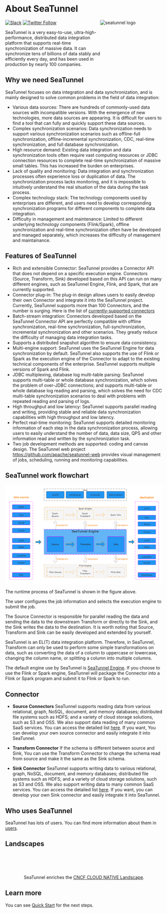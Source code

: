 # About SeaTunnel

<img src="https://seatunnel.apache.org/image/logo.png" alt="seatunnel logo" width="200px" height="200px" align="right" />

[![Slack](https://img.shields.io/badge/slack-%23seatunnel-4f8eba?logo=slack)](https://s.apache.org/seatunnel-slack)
[![Twitter Follow](https://img.shields.io/twitter/follow/ASFSeaTunnel.svg?label=Follow&logo=twitter)](https://twitter.com/ASFSeaTunnel)

SeaTunnel is a very easy-to-use, ultra-high-performance, distributed data integration platform that supports real-time
synchronization of massive data. It can synchronize tens of billions of data stably and efficiently every day, and has
been used in production by nearly 100 companies.

## Why we need SeaTunnel

SeaTunnel focuses on data integration and data synchronization, and is mainly designed to solve common problems in the field of data integration:

- Various data sources: There are hundreds of commonly-used data sources with incompatible versions. With the emergence of new technologies, more data sources are appearing. It is difficult for users to find a tool that can fully and quickly support these data sources.
- Complex synchronization scenarios: Data synchronization needs to support various synchronization scenarios such as offline-full synchronization, offline-incremental synchronization, CDC, real-time synchronization, and full database synchronization.
- High resource demand: Existing data integration and data synchronization tools often require vast computing resources or JDBC connection resources to complete real-time synchronization of massive small tables. This has increased the burden on enterprises.
- Lack of quality and monitoring: Data integration and synchronization processes often experience loss or duplication of data. The synchronization process lacks monitoring, and it is impossible to intuitively understand the real situation of the data during the task process.
- Complex technology stack: The technology components used by enterprises are different, and users need to develop corresponding synchronization programs for different components to complete data integration.
- Difficulty in management and maintenance: Limited to different underlying technology components (Flink/Spark), offline synchronization and real-time synchronization often have be developed and managed separately, which increases the difficulty of management and maintainance.

## Features of SeaTunnel

- Rich and extensible Connector: SeaTunnel provides a Connector API that does not depend on a specific execution engine. Connectors (Source, Transform, Sink) developed based on this API can run on many different engines, such as SeaTunnel Engine, Flink, and Spark, that are currently supported.
- Connector plug-in: The plug-in design allows users to easily develop their own Connector and integrate it into the SeaTunnel project. Currently, SeaTunnel supports more than 100 Connectors, and the number is surging. Here is the list of [currently-supported connectors](Connector-v2-release-state.md)
- Batch-stream integration: Connectors developed based on the SeaTunnel Connector API are perfectly compatible with offline synchronization, real-time synchronization, full-synchronization, incremental synchronization and other scenarios. They greatly reduce the difficulty of managing data integration tasks.
- Supports a distributed snapshot algorithm to ensure data consistency.
- Multi-engine support: SeaTunnel uses the SeaTunnel Engine for data synchronization by default. SeaTunnel also supports the use of Flink or Spark as the execution engine of the Connector to adapt to the existing technical components of the enterprise. SeaTunnel supports multiple versions of Spark and Flink.
- JDBC multiplexing, database log multi-table parsing: SeaTunnel supports multi-table or whole database synchronization, which solves the problem of over-JDBC connections; and supports multi-table or whole database log reading and parsing, which solves the need for CDC multi-table synchronization scenarios to deal with problems with repeated reading and parsing of logs.
- High throughput and low latency: SeaTunnel supports parallel reading and writing, providing stable and reliable data synchronization capabilities with high throughput and low latency.
- Perfect real-time monitoring: SeaTunnel supports detailed monitoring information of each step in the data synchronization process, allowing users to easily understand the number of data, data size, QPS and other information read and written by the synchronization task.
- Two job development methods are supported: coding and canvas design. The SeaTunnel web project https://github.com/apache/seatunnel-web provides visual management of jobs, scheduling, running and monitoring capabilities.

## SeaTunnel work flowchart

![SeaTunnel work flowchart](images/architecture_diagram.png)

The runtime process of SeaTunnel is shown in the figure above.

The user configures the job information and selects the execution engine to submit the job.

The Source Connector is responsible for parallel reading the data and sending the data to the downstream Transform or directly to the Sink, and the Sink writes the data to the destination. It is worth noting that Source, Transform and Sink can be easily developed and extended by yourself.

SeaTunnel is an EL(T) data integration platform. Therefore, in SeaTunnel, Transform can only be used to perform some simple transformations on data, such as converting the data of a column to uppercase or lowercase, changing the column name, or splitting a column into multiple columns.

The default engine use by SeaTunnel is [SeaTunnel Engine](seatunnel-engine/about.md). If you choose to use the Flink or Spark engine, SeaTunnel will package the Connector into a Flink or Spark program and submit it to Flink or Spark to run.

## Connector

- **Source Connectors** SeaTunnel supports reading data from various relational, graph, NoSQL, document, and memory databases; distributed file systems such as HDFS; and a variety of cloud storage solutions, such as S3 and OSS. We also support data reading of many common SaaS services. You can access the detailed list [here](connector-v2/source). If you want, You can develop your own source connector and easily integrate it into SeaTunnel.

- **Transform Connector** If the schema is different between source and Sink, You can use the Transform Connector to change the schema read from source and make it the same as the Sink schema.

- **Sink Connector** SeaTunnel supports writing data to various relational, graph, NoSQL, document, and memory databases; distributed file systems such as HDFS; and a variety of cloud storage solutions, such as S3 and OSS. We also support writing data to many common SaaS services. You can access the detailed list [here](connector-v2/sink). If you want, you can develop your own Sink connector and easily integrate it into SeaTunnel.

## Who uses SeaTunnel

SeaTunnel has lots of users. You can find more information about them in [users](https://seatunnel.apache.org/user).

## Landscapes

<p align="center">
<br/><br/>
<img src="https://landscape.cncf.io/images/left-logo.svg" width="150" alt=""/>&nbsp;&nbsp;<img src="https://landscape.cncf.io/images/right-logo.svg" width="200" alt=""/>
<br/><br/>
SeaTunnel enriches the <a href="https://landscape.cncf.io/card-mode?category=streaming-messaging&license=apache-license-2-0&grouping=category&selected=sea-tunnal">CNCF CLOUD NATIVE Landscape</a >.
</p >

## Learn more

You can see [Quick Start](/docs/en/start-v2/locally/deployment.md) for the next steps.
